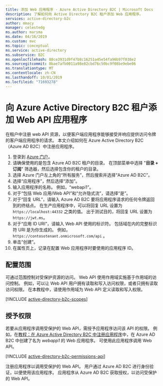 ```yaml
---
title: 添加 Web 应用程序 - Azure Active Directory B2C | Microsoft Docs
description: 了解如何向 Active Directory B2C 租户添加 Web 应用程序。
services: active-directory-b2c
author: mmacy
manager: celestedg
ms.author: marsma
ms.date: 04/16/2019
ms.custom: mvc
ms.topic: conceptual
ms.service: active-directory
ms.subservice: B2C
ms.openlocfilehash: 88ce3931d9f47b8c16251a45e54fa96b97f038e2
ms.sourcegitcommit: 8bae7afb0011a98e82cbd76c50bc9f08be9ebe06
ms.translationtype: MT
ms.contentlocale: zh-CN
ms.lasthandoff: 10/01/2019
ms.locfileid: "71693278"
---
```

# <a name="add-a-web-api-application-to-your-azure-active-directory-b2c-tenant"></a>向 Azure Active Directory B2C 租户添加 Web API 应用程序

 在租户中注册 web API 资源，以便客户端应用程序能够接受并响应提供访问令牌的客户端应用程序的请求。 本文介绍如何在 Azure Active Directory B2C （Azure AD B2C）中注册应用程序。

1. 登录到 [Azure 门户](https://portal.azure.com)。
2. 请确保使用的是包含 Azure AD B2C 租户的目录。 在顶部菜单中选择 "**目录 + 订阅**" 筛选器，然后选择包含你的租户的目录。
3. 选择 Azure 门户左上角的“所有服务”，然后搜索并选择“Azure AD B2C”。
4. 选择“应用程序”，然后选择“添加”。
5. 输入应用程序的名称。 例如，“webapi1”。
6. 对于“包括 Web 应用/Web API”和“允许隐式流”，请选择“是”。
7. 对于“回复 URL”，请输入 Azure AD B2C 要将应用程序请求的任何令牌返回到的终结点。 在生产应用程序中，可以将回复 URL 设置为 `https://localhost:44332` 之类的值。 出于测试目的，将回复 URL 设置为 `https://jwt.ms`。
8. 对于“应用 ID URI”，请输入 Web API 使用的标识符。 包括域在内的完整标识符 URI 是为你生成的。 例如， `https://contosotenant.onmicrosoft.com/api` 。
9. 单击“创建”。
10. 在属性页上，记录在配置 Web 应用程序时要使用的应用程序 ID。

## <a name="configure-scopes"></a>配置范围

可通过范围控制对受保护资源的访问。 Web API 使用作用域实施基于作用域的访问控制。 例如，可以让 Web API 用户拥有读取和写入访问权限，或者只拥有读取访问权限。 在本教程中，请使用作用域为 Web API 定义读取和写入权限。

[!INCLUDE [active-directory-b2c-scopes](../../includes/active-directory-b2c-scopes.md)]

## <a name="grant-permissions"></a>授予权限

若要从应用程序调用受保护的 Web API，需授予应用程序访问该 API 的权限。 例如，在[教程：在 Azure Active Directory B2C 中注册应用程序](tutorial-register-applications.md)中，在 Azure AD B2C 中创建了名为 *webapp1* 的 Web 应用程序。 可使用此应用程序调用 Web API。

[!INCLUDE [active-directory-b2c-permissions-api](../../includes/active-directory-b2c-permissions-api.md)]

注册应用程序以调用受保护的 Web API。 用户通过 Azure AD B2C 进行身份验证，以便使用该应用程序。 应用程序从 Azure AD B2C 获取授权，以访问受保护的 Web API。
